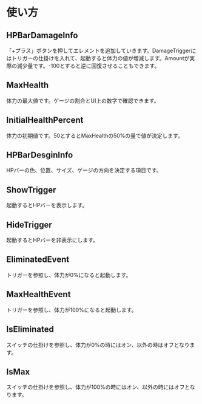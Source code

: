 # 使い方

## HPBarDamageInfo
「+プラス」ボタンを押してエレメントを追加していきます。DamageTriggerにはトリガーの仕掛けを入れて、起動すると体力の値が増減します。Amountが実際の減少量です。-100とすると逆に回復させることもできます。

## MaxHealth
体力の最大値です。ゲージの割合とUI上の数字で確認できます。

## InitialHealthPercent
体力の初期値です。50とするとMaxHealthの50%の量で値が決定します。

## HPBarDesginInfo
HPバーの色、位置、サイズ、ゲージの方向を決定する項目です。

## ShowTrigger
起動するとHPバーを表示します。

## HideTrigger
起動するとHPバーを非表示にします。

## EliminatedEvent
トリガーを参照し、体力が0%になると起動します。

## MaxHealthEvent
トリガーを参照し、体力が100%になると起動します。

## IsEliminated
スイッチの仕掛けを参照し、体力が0%の時にはオン、以外の時はオフとなります。

## IsMax
スイッチの仕掛けを参照し、体力が100%の時にはオン、以外の時にはオフとなります。